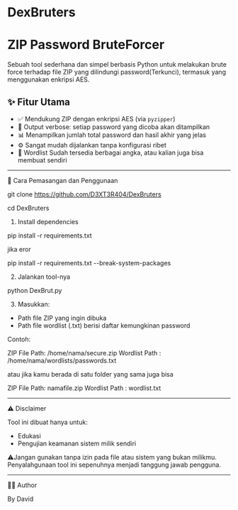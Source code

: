 # DexBruters
# ZIP Password BruteForcer

Sebuah tool sederhana dan simpel berbasis Python untuk melakukan brute force terhadap file ZIP yang dilindungi password(Terkunci), termasuk yang menggunakan enkripsi AES.

## ✨ Fitur Utama

* ✅ Mendukung ZIP dengan enkripsi AES (via `pyzipper`)
* 📜 Output verbose: setiap password yang dicoba akan ditampilkan
* 📊 Menampilkan jumlah total password dan hasil akhir yang jelas
* ⚙️ Sangat mudah dijalankan tanpa konfigurasi ribet
* 🔢 Wordlist Sudah tersedia berbagai angka, atau kalian juga bisa membuat sendiri

---

🚀 Cara Pemasangan dan Penggunaan

git clone https://github.com/D3XT3R404/DexBruters

cd DexBruters

1. Install dependencies


pip install -r requirements.txt

jika eror

pip install -r requirements.txt --break-system-packages


2. Jalankan tool-nya


python DexBrut.py


3. Masukkan:

* Path file ZIP yang ingin dibuka
* Path file wordlist (.txt) berisi daftar kemungkinan password

Contoh:


ZIP File Path: /home/nama/secure.zip
Wordlist Path : /home/nama/wordlists/passwords.txt

atau jika kamu berada di satu folder yang sama juga bisa

ZIP File Path: namafile.zip
Wordlist Path : wordlist.txt

---


⚠️ Disclaimer

Tool ini dibuat hanya untuk:

* Edukasi
* Pengujian keamanan sistem milik sendiri

⚠️Jangan gunakan tanpa izin pada file atau sistem yang bukan milikmu. Penyalahgunaan tool ini sepenuhnya menjadi tanggung jawab pengguna.

---

👨‍💻 Author

By David
